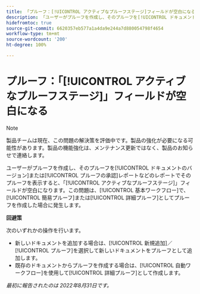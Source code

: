 ```yaml
---
title: 「プルーフ：[!UICONTROL アクティブなプルーフステージ]フィールドが空白になる」
description: 「ユーザーがプルーフを作成し、そのプルーフを[!UICONTROL ドキュメントのバージョン]または[!UICONTROL プルーフ承認]レポートなどのレポートでそのプルーフを表示すると、「[!UICONTROL アクティブなプルーフステージ]」フィールドが空白になります。この問題は、[!UICONTROL 基本ワークフロー]で、[!UICONTROL 簡易プルーフ]または[!UICONTROL 詳細プルーフ]としてプルーフを作成した場合に発生します。
hidefromtoc: true
source-git-commit: 6620357eb577a1a4da9e244a7d880054798f4654
workflow-type: tm+mt
source-wordcount: '200'
ht-degree: 100%

---
```



# プルーフ：「[!UICONTROL アクティブなプルーフステージ]」フィールドが空白になる

<!-- This Known Issue is on the TOC for both Workfront and Workfront Proof. Article created by request.-->

>[!NOTE]
>
>製品チームは現在、この問題の解決策を評価中です。製品の強化が必要になる可能性があります。製品の機能強化は、メンテナンス更新ではなく、製品のお知らせで連絡します。

ユーザーがプルーフを作成し、そのプルーフを[!UICONTROL ドキュメントのバージョン]または[!UICONTROL プルーフの承認]レポートなどのレポートでそのプルーフを表示すると、「[!UICONTROL アクティブなプルーフステージ]」フィールドが空白になります。この問題は、[!UICONTROL 基本ワークフロー]で、[!UICONTROL 簡易プルーフ]または[!UICONTROL 詳細プルーフ]としてプルーフを作成した場合に発生します。

**回避策**

次のいずれかの操作を行います。

* 新しいドキュメントを追加する場合は、[!UICONTROL 新規追加]／[!UICONTROL プルーフ]を選択して新しいドキュメントをプルーフとして追加します。
* 既存のドキュメントからプルーフを作成する場合は、[!UICONTROL 自動ワークフロー]を使用して[!UICONTROL 詳細プルーフ]として作成します。

_最初に報告されたのは 2022年8月31日です。_

